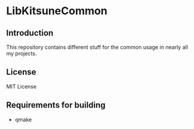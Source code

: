# LibKitsuneCommon

## Introduction

This repository contains different stuff for the common usage in nearly all my projects.

## License

MIT License

## Requirements for building

- qmake

